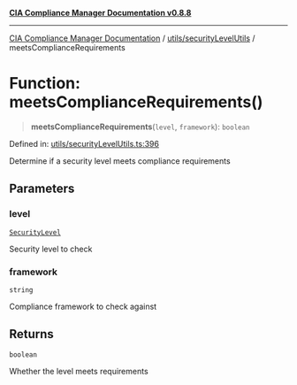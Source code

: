[**CIA Compliance Manager Documentation v0.8.8**](../../../README.md)

***

[CIA Compliance Manager Documentation](../../../modules.md) / [utils/securityLevelUtils](../README.md) / meetsComplianceRequirements

# Function: meetsComplianceRequirements()

> **meetsComplianceRequirements**(`level`, `framework`): `boolean`

Defined in: [utils/securityLevelUtils.ts:396](https://github.com/Hack23/cia-compliance-manager/blob/283c1f3ddf6c7084b20c21176cda3bc5166ffcb9/src/utils/securityLevelUtils.ts#L396)

Determine if a security level meets compliance requirements

## Parameters

### level

[`SecurityLevel`](../../../types/cia/type-aliases/SecurityLevel.md)

Security level to check

### framework

`string`

Compliance framework to check against

## Returns

`boolean`

Whether the level meets requirements
